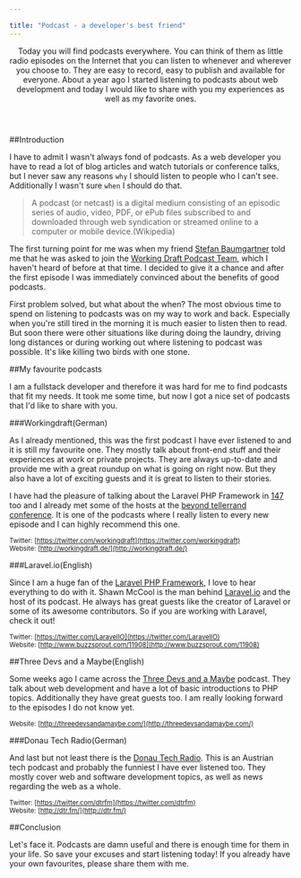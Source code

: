 ```yaml
---

title: "Podcast - a developer's best friend"
---
```

<header>Today you will find podcasts everywhere. You can think of them as little radio episodes on the Internet that you can listen to whenever and wherever you choose to. They are easy to record, easy to publish and available for everyone. About a year ago I started listening to podcasts about web development and today I would like to share with you my experiences as well as my favorite ones.</header>

##Introduction

I have to admit I wasn't always fond of podcasts. As a web developer you have to read a lot of blog articles and watch tutorials or conference talks, but I never saw any reasons `why` I should listen to people who I can't see. Additionally I wasn't sure `when` I should do that.

> A podcast (or netcast) is a digital medium consisting of an episodic series of audio, video, PDF, or ePub files subscribed to and downloaded through web syndication or streamed online to a computer or mobile device.(Wikipedia)

The first turning point for me was when my friend [Stefan Baumgartner](https://twitter.com/ddprrt) told me that he was asked to join the [Working Draft Podcast Team](https://twitter.com/ddprrt), which I haven't heard of before at that time. I decided to give it a chance and after the first episode I was immediately convinced about the benefits of good podcasts.

First problem solved, but what about the when? The most obvious time to spend on listening to podcasts was on my way to work and back. Especially when you're still tired in the morning it is much easier to listen then to read. But soon there were other situations like during doing the laundry, driving long distances or during working out where listening to podcast was possible. It's like killing two birds with one stone.

##My favourite podcasts

I am a fullstack developer and therefore it was hard for me to find podcasts that fit my needs. It took me some time, but now I got a nice set of podcasts that I'd like to share with you.


###Workingdraft(German)

As I already mentioned, this was the first podcast I have ever listened to and it is still my favourite one. They mostly talk about front-end stuff and their experiences at work or private projects. They are always up-to-date and provide me with a great roundup on what is going on right now. But they also have a lot of exciting guests and it is great to listen to their stories.

I have had the pleasure of talking about the Laravel PHP Framework in [147](http://workingdraft.de/147/) too and I already met some of the hosts at the [beyond tellerrand conference](http://beyondtellerrand.com/). It is one of the podcasts where I really listen to every new episode and I can highly recommend this one.

<small>Twitter: [https://twitter.com/workingdraft](https://twitter.com/workingdraft)<br />
Website: [http://workingdraft.de/](http://workingdraft.de/)<br />
</small>

###Laravel.io(English)

Since I am a huge fan of the [Laravel PHP Framework](http://laravel.com/), I love to hear everything to do with it. Shawn McCool is the man behind [Laravel.io](http://laravel.io) and the host of its podcast. He always has great guests like the creator of Laravel or some of its awesome contributors. So if you are working with Laravel, check it out!

<small>Twitter: [https://twitter.com/LaravelIO](https://twitter.com/LaravelIO)<br />
Website: [http://www.buzzsprout.com/11908](http://www.buzzsprout.com/11908)</small>

##Three Devs and a Maybe(English)

Some weeks ago I came across the [Three Devs and a Maybe](http://threedevsandamaybe.com/) podcast. They talk about web development and have a lot of basic introductions to PHP topics. Additionally they have great guests too. I am really looking forward to the episodes I do not know yet.

<small>Website: [http://threedevsandamaybe.com/](http://threedevsandamaybe.com/)<br /></small>



###Donau Tech Radio(German)

And last but not least there is the [Donau Tech Radio](http://dtr.fm/). This is an Austrian tech podcast and probably the funniest I have ever listened too. They mostly cover web and software development topics, as well as news regarding the web as a whole.

<small>Twitter: [https://twitter.com/dtrfm](https://twitter.com/dtrfm)<br />
Website: [http://dtr.fm/](http://dtr.fm/)</small>



##Conclusion

Let's face it. Podcasts are damn useful and there is enough time for them in your life. So save your excuses and start listening today! If you already have your own favourites, please share them with me.